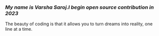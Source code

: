 ### **_My name is Varsha Saroj.I  begin open source contribution in 2023_**
The beauty of coding is that it allows you to turn dreams into reality, one line at a time.

<!--
**VarshaSaroj/VarshaSaroj** is a ✨ _special_ ✨ repository because its `README.md` (this file) appears on your GitHub profile.

Here are some ideas to get you started:

- 🔭 I’m currently working on web devlopment
- 🌱 I’m currently learning coding with java language.
- 👯 I’m looking to collaborate on ...
- 🤔 I’m looking for help with
- 💬 Ask me about ..
- 📫 How to reach me: ...
- 😄 Pronouns: ...
- ⚡ Fun fact: ...
-->
